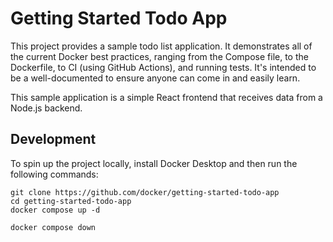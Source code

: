# Getting Started Todo App

This project provides a sample todo list application. It demonstrates all of
the current Docker best practices, ranging from the Compose file, to the
Dockerfile, to CI (using GitHub Actions), and running tests. It's intended to 
be a well-documented to ensure anyone can come in and easily learn.

This sample application is a simple React frontend that receives data from a
Node.js backend. 

## Development

To spin up the project locally, install Docker Desktop and then run the following 
commands:

```
git clone https://github.com/docker/getting-started-todo-app
cd getting-started-todo-app
docker compose up -d
```



```
docker compose down
```
